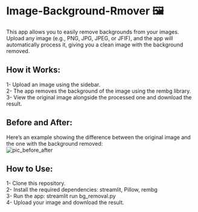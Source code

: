 # Image-Background-Rmover 🖼️
This app allows you to easily remove backgrounds from your images.  
Upload any image (e.g., PNG, JPG, JPEG, or JFIF), and the app will automatically process it, giving you a clean image with the background removed.  

## How it Works:  
1- Upload an image using the sidebar.  
2- The app removes the background of the image using the rembg library.  
3- View the original image alongside the processed one and download the result.  
  
## Before and After:  
Here’s an example showing the difference between the original image and the one with the background removed:  
![pic_before_after](https://github.com/user-attachments/assets/791e5d75-2a65-490a-97db-a040514d7d42)  

## How to Use:  
1- Clone this repository.  
2- Install the required dependencies: streamlit, Pillow, rembg  
3- Run the app: streamlit run bg_removal.py  
4- Upload your image and download the result.
